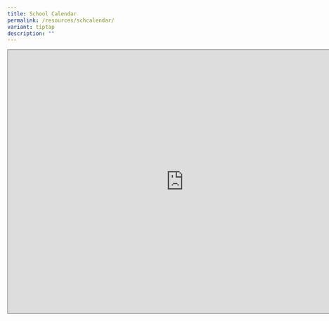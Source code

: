 ```yaml
---
title: School Calendar
permalink: /resources/schcalendar/
variant: tiptap
description: ""
---
```

<p></p>
<div class="iframe-wrapper">
<iframe style="border:solid 1px #777" height="600" width="800" allowfullscreen="true" frameborder="0" src="https://calendar.google.com/calendar/embed?height=600&amp;wkst=1&amp;ctz=Asia%2FSingapore&amp;bgcolor=%23ffffff&amp;showCalendars=0&amp;showTitle=0&amp;src=Y183ZWQ4ODQ2ZjQ4NmI1NDcwNGFiZTIwMDMyZjE2YjhhNmNlNmNiY2IwYzhjNWY5MjFjMDNjNDdjM2Y2NTliZmZlQGdyb3VwLmNhbGVuZGFyLmdvb2dsZS5jb20&amp;color=%238E24AA"></iframe>
</div>
<p></p>